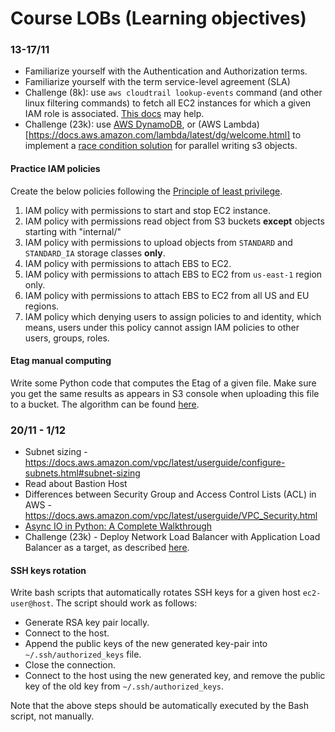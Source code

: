# Course LOBs (Learning objectives)

### 13-17/11

- Familiarize yourself with the Authentication and Authorization terms.
- Familiarize yourself with the term service-level agreement (SLA)
- Challenge (8k): use `aws cloudtrail lookup-events` command (and other linux filtering commands) to fetch all EC2 instances for which a given IAM role is associated. [This docs](https://docs.aws.amazon.com/awscloudtrail/latest/userguide/view-cloudtrail-events-cli.html#looking-up-events-with-the-aws-cli) may help.
- Challenge (23k): use [AWS DynamoDB](https://docs.aws.amazon.com/amazondynamodb/latest/developerguide/Introduction.html), or (AWS Lambda)[https://docs.aws.amazon.com/lambda/latest/dg/welcome.html] to implement a [race condition solution](https://stackoverflow.com/questions/45803968/aws-s3-client-race-condition-solutions) for parallel writing s3 objects.

#### Practice IAM policies

Create the below policies following the [Principle of least privilege](https://en.wikipedia.org/wiki/Principle_of_least_privilege).

1. IAM policy with permissions to start and stop EC2 instance.
2. IAM policy with permissions read object from S3 buckets **except** objects starting with "internal/"
3. IAM policy with permissions to upload objects from `STANDARD` and `STANDARD_IA` storage classes **only**.
4. IAM policy with permissions to attach EBS to EC2.
5. IAM policy with permissions to attach EBS to EC2 from `us-east-1` region only.
6. IAM policy with permissions to attach EBS to EC2 from all US and EU regions.
7. IAM policy which denying users to assign policies to and identity, which means, users under this policy cannot assign IAM policies to other users, groups, roles.

#### Etag manual computing

Write some Python code that computes the Etag of a given file. Make sure you get the same results as appears in S3 console when uploading this file to a bucket. The algorithm can be found [here](https://stackoverflow.com/a/43819225).


### 20/11 - 1/12

- Subnet sizing - https://docs.aws.amazon.com/vpc/latest/userguide/configure-subnets.html#subnet-sizing
- Read about Bastion Host
- Differences between Security Group and Access Control Lists (ACL) in AWS - https://docs.aws.amazon.com/vpc/latest/userguide/VPC_Security.html
- [Async IO in Python: A Complete Walkthrough](https://realpython.com/async-io-python/)
- Challenge (23k) - Deploy Network Load Balancer with Application Load Balancer as a target, as described [here](https://aws.amazon.com/blogs/networking-and-content-delivery/application-load-balancer-type-target-group-for-network-load-balancer/). 

#### SSH keys rotation

Write bash scripts that automatically rotates SSH keys for a given host `ec2-user@host`. The script should work as follows:

- Generate RSA key pair locally.
- Connect to the host.
- Append the public keys of the new generated key-pair into `~/.ssh/authorized_keys` file.
- Close the connection.
- Connect to the host using the new generated key, and remove the public key of the old key from `~/.ssh/authorized_keys`.

Note that the above steps should be automatically executed by the Bash script, not manually.

